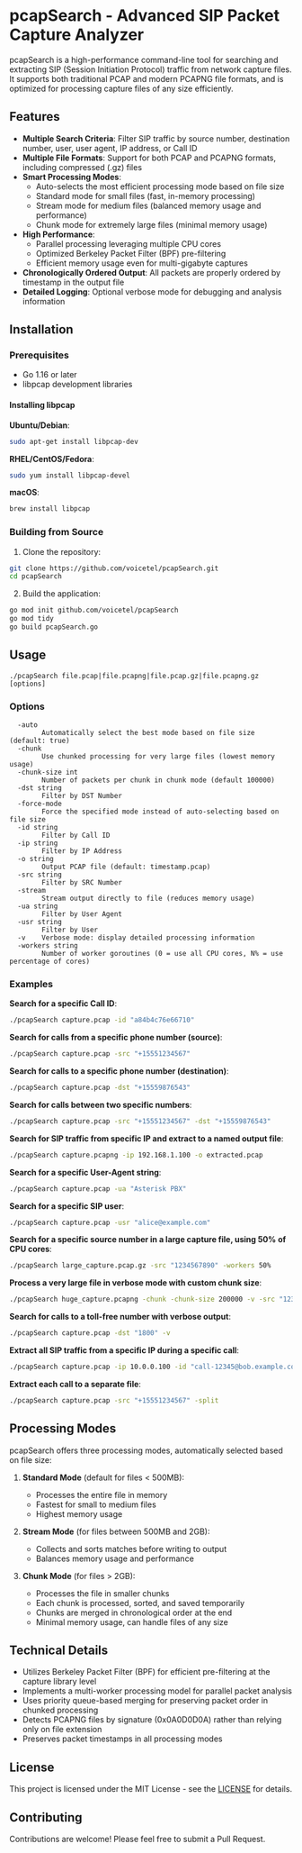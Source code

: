 # pcapSearch - Advanced SIP Packet Capture Analyzer

pcapSearch is a high-performance command-line tool for searching and extracting SIP (Session Initiation Protocol) traffic from network capture files. It supports both traditional PCAP and modern PCAPNG file formats, and is optimized for processing capture files of any size efficiently.

## Features

- **Multiple Search Criteria**: Filter SIP traffic by source number, destination number, user, user agent, IP address, or Call ID
- **Multiple File Formats**: Support for both PCAP and PCAPNG formats, including compressed (.gz) files
- **Smart Processing Modes**:
  - Auto-selects the most efficient processing mode based on file size
  - Standard mode for small files (fast, in-memory processing)
  - Stream mode for medium files (balanced memory usage and performance)
  - Chunk mode for extremely large files (minimal memory usage)
- **High Performance**:
  - Parallel processing leveraging multiple CPU cores
  - Optimized Berkeley Packet Filter (BPF) pre-filtering
  - Efficient memory usage even for multi-gigabyte captures
- **Chronologically Ordered Output**: All packets are properly ordered by timestamp in the output file
- **Detailed Logging**: Optional verbose mode for debugging and analysis information

## Installation

### Prerequisites

- Go 1.16 or later
- libpcap development libraries

#### Installing libpcap

**Ubuntu/Debian**:
```bash
sudo apt-get install libpcap-dev
```

**RHEL/CentOS/Fedora**:
```bash
sudo yum install libpcap-devel
```

**macOS**:
```bash
brew install libpcap
```

### Building from Source

1. Clone the repository:
```bash
git clone https://github.com/voicetel/pcapSearch.git
cd pcapSearch
```

2. Build the application:
```bash
go mod init github.com/voicetel/pcapSearch
go mod tidy
go build pcapSearch.go
```

## Usage

```
./pcapSearch file.pcap|file.pcapng|file.pcap.gz|file.pcapng.gz [options]
```

### Options

```
  -auto
    	Automatically select the best mode based on file size (default: true)
  -chunk
    	Use chunked processing for very large files (lowest memory usage)
  -chunk-size int
    	Number of packets per chunk in chunk mode (default 100000)
  -dst string
    	Filter by DST Number
  -force-mode
    	Force the specified mode instead of auto-selecting based on file size
  -id string
    	Filter by Call ID
  -ip string
    	Filter by IP Address
  -o string
    	Output PCAP file (default: timestamp.pcap)
  -src string
    	Filter by SRC Number
  -stream
    	Stream output directly to file (reduces memory usage)
  -ua string
    	Filter by User Agent
  -usr string
    	Filter by User
  -v	Verbose mode: display detailed processing information
  -workers string
    	Number of worker goroutines (0 = use all CPU cores, N% = use percentage of cores)
```

### Examples

**Search for a specific Call ID**:
```bash
./pcapSearch capture.pcap -id "a84b4c76e66710"
```

**Search for calls from a specific phone number (source)**:
```bash
./pcapSearch capture.pcap -src "+15551234567"
```

**Search for calls to a specific phone number (destination)**:
```bash
./pcapSearch capture.pcap -dst "+15559876543"
```

**Search for calls between two specific numbers**:
```bash
./pcapSearch capture.pcap -src "+15551234567" -dst "+15559876543"
```

**Search for SIP traffic from specific IP and extract to a named output file**:
```bash
./pcapSearch capture.pcapng -ip 192.168.1.100 -o extracted.pcap
```

**Search for a specific User-Agent string**:
```bash
./pcapSearch capture.pcap -ua "Asterisk PBX"
```

**Search for a specific SIP user**:
```bash
./pcapSearch capture.pcap -usr "alice@example.com"
```

**Search for a specific source number in a large capture file, using 50% of CPU cores**:
```bash
./pcapSearch large_capture.pcap.gz -src "1234567890" -workers 50%
```

**Process a very large file in verbose mode with custom chunk size**:
```bash
./pcapSearch huge_capture.pcapng -chunk -chunk-size 200000 -v -src "12345678"
```

**Search for calls to a toll-free number with verbose output**:
```bash
./pcapSearch capture.pcap -dst "1800" -v
```

**Extract all SIP traffic from a specific IP during a specific call**:
```bash
./pcapSearch capture.pcap -ip 10.0.0.100 -id "call-12345@bob.example.com"
```
**Extract each call to a separate file**:
```bash
./pcapSearch capture.pcap -src "+15551234567" -split
```
## Processing Modes

pcapSearch offers three processing modes, automatically selected based on file size:

1. **Standard Mode** (default for files < 500MB):
   - Processes the entire file in memory
   - Fastest for small to medium files
   - Highest memory usage

2. **Stream Mode** (for files between 500MB and 2GB):
   - Collects and sorts matches before writing to output
   - Balances memory usage and performance

3. **Chunk Mode** (for files > 2GB):
   - Processes the file in smaller chunks
   - Each chunk is processed, sorted, and saved temporarily
   - Chunks are merged in chronological order at the end
   - Minimal memory usage, can handle files of any size

## Technical Details

- Utilizes Berkeley Packet Filter (BPF) for efficient pre-filtering at the capture library level
- Implements a multi-worker processing model for parallel packet analysis
- Uses priority queue-based merging for preserving packet order in chunked processing
- Detects PCAPNG files by signature (0x0A0D0D0A) rather than relying only on file extension
- Preserves packet timestamps in all processing modes

## License

This project is licensed under the MIT License - see the [LICENSE](LICENSE) for details.

## Contributing

Contributions are welcome! Please feel free to submit a Pull Request.
